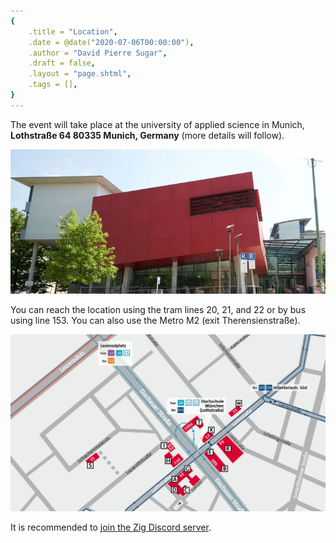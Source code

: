 ```yaml
---
{
    .title = "Location",
    .date = @date("2020-07-06T00:00:00"),
    .author = "David Pierre Sugar",
    .draft = false,
    .layout = "page.shtml",
    .tags = [],
}  
--- 
```


The event will take place at the university of applied science in Munich, **Lothstraße 64 80335 Munich, Germany** (more details will follow). 

![](loth64.jpg)

You can reach the location using the tram lines 20, 21, and 22 or by bus using line 153. You can also use the Metro M2 (exit Therensienstraße).

![](Lageplan.jpg)

It is recommended to [join the Zig Discord server](https://discord.gg/zig). 
